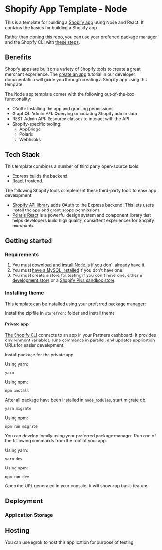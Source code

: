 # Shopify App Template - Node

This is a template for building a [Shopify app](https://shopify.dev/docs/apps/getting-started) using Node and React. It contains the basics for building a Shopify app.

Rather than cloning this repo, you can use your preferred package manager and the Shopify CLI with [these steps](#installing-the-template).

## Benefits

Shopify apps are built on a variety of Shopify tools to create a great merchant experience. The [create an app](https://shopify.dev/docs/apps/getting-started/create) tutorial in our developer documentation will guide you through creating a Shopify app using this template.

The Node app template comes with the following out-of-the-box functionality:

- OAuth: Installing the app and granting permissions
- GraphQL Admin API: Querying or mutating Shopify admin data
- REST Admin API: Resource classes to interact with the API
- Shopify-specific tooling:
  - AppBridge
  - Polaris
  - Webhooks

## Tech Stack

This template combines a number of third party open-source tools:

- [Express](https://expressjs.com/) builds the backend.
- [React](https://reactjs.org/) frontend.

The following Shopify tools complement these third-party tools to ease app development:

- [Shopify API library](https://github.com/Shopify/shopify-node-api) adds OAuth to the Express backend. This lets users install the app and grant scope permissions.
- [Polaris React](https://polaris.shopify.com/) is a powerful design system and component library that helps developers build high quality, consistent experiences for Shopify merchants.

## Getting started

### Requirements

1. You must [download and install Node.js](https://nodejs.org/en/download/) if you don't already have it.
1. You must [have a MySQL installed](https://www.mysql.com/) if you don’t have one.
1. You must create a store for testing if you don't have one, either a [development store](https://help.shopify.com/en/partners/dashboard/development-stores#create-a-development-store) or a [Shopify Plus sandbox store](https://help.shopify.com/en/partners/dashboard/managing-stores/plus-sandbox-store).

### Installing theme

This template can be installed using your preferred package manager:

Install the zip file in `storefront` folder and install theme

#### Private app

[The Shopify CLI](https://shopify.dev/docs/apps/tools/cli) connects to an app in your Partners dashboard. It provides environment variables, runs commands in parallel, and updates application URLs for easier development.

Install package for the private app

Using yarn:

```shell
yarn
```

Using npm:

```shell
npm install
```

After all package have been installed in `node_modules`, start migrate db. 

```shell
yarn migrate
```

Using npm:

```shell
npm run migrate
```


You can develop locally using your preferred package manager. Run one of the following commands from the root of your app.

Using yarn:

```shell
yarn dev
```

Using npm:

```shell
npm run dev
```

Open the URL generated in your console. It will show app basic feature.

## Deployment



### Application Storage


## Hosting

You can use ngrok to host this application for purpose of testing
